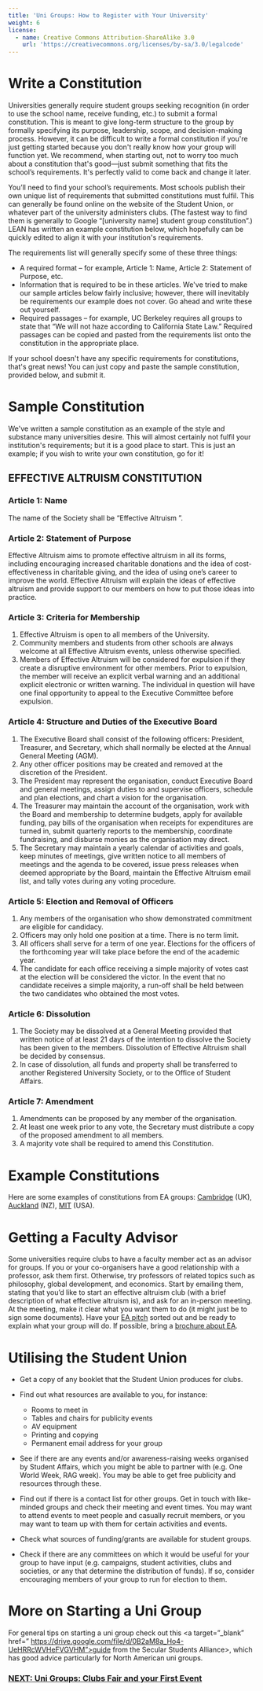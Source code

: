 ```yaml
---
title: 'Uni Groups: How to Register with Your University'
weight: 6
license:
  - name: Creative Commons Attribution-ShareAlike 3.0
    url: 'https://creativecommons.org/licenses/by-sa/3.0/legalcode'
---
```

# Write a Constitution
Universities generally require student groups seeking recognition (in order to use the school name, receive funding, etc.) to submit a formal constitution. This is meant to give long-term structure to the group by formally specifying its purpose, leadership, scope, and decision-making process. However, it can be difficult to write a formal constitution if you're just getting started because you don't really know how your group will function yet. We recommend, when starting out, not to worry too much about a constitution that's good—just submit something that fits the school’s requirements. It's perfectly valid to come back and change it later.

You’ll need to find your school’s requirements. Most schools publish their own unique list of requirements that submitted constitutions must fulfil. This can generally be found online on the website of the Student Union, or whatever part of the university administers clubs. (The fastest way to find them is generally to Google “[university name] student group constitution”.) LEAN has written an example constitution below, which hopefully can be quickly edited to align it with your institution's requirements.

The requirements list will generally specify some of these three things:

* A required format – for example, Article 1: Name, Article 2: Statement of Purpose, etc.
* Information that is required to be in these articles. We've tried to make our sample articles below fairly inclusive; however, there will inevitably be requirements our example does not cover. Go ahead and write these out yourself.
* Required passages – for example, UC Berkeley requires all groups to state that “We will not haze according to California State Law.” Required passages can be copied and pasted from the requirements list onto the constitution in the appropriate place.

If your school doesn't have any specific requirements for constitutions, that's great news! You can just copy and paste the sample constitution, provided below, and submit it.
# Sample Constitution
We've written a sample constitution as an example of the style and substance many universities desire. This will almost certainly not fulfil your institution's requirements; but it is a good place to start. This is just an example; if you wish to write your own constitution, go for it!

## EFFECTIVE ALTRUISM <Name of Uni> CONSTITUTION
### Article 1: Name 
The name of the Society shall be “Effective Altruism <Name of Uni>”. 

### Article 2: Statement of Purpose 
Effective Altruism <Name of Uni> aims to promote effective altruism in all its forms, including encouraging increased charitable donations and the idea of cost-effectiveness in charitable giving, and the idea of using one’s career to improve the world. Effective Altruism <Name of Uni> will explain the ideas of effective altruism and provide support to our members on how to put those ideas into practice.

### Article 3: Criteria for Membership
1.	Effective Altruism <Name of Uni> is open to all members of the University. 
2.	Community members and students from other schools are always welcome at all Effective Altruism <Name of Uni> events, unless otherwise specified.
3.	Members of Effective Altruism <Name of Uni> will be considered for expulsion if they create a disruptive environment for other members. Prior to expulsion, the member will receive an explicit verbal warning and an additional explicit electronic or written warning. The individual in question will have one final opportunity to appeal to the Executive Committee before expulsion.

### Article 4: Structure and Duties of the Executive Board
1.	The Executive Board shall consist of the following officers: President, Treasurer, and Secretary, which shall normally be elected at the Annual General Meeting (AGM).
2.	Any other officer positions may be created and removed at the discretion of the President.
3.	The President may represent the organisation, conduct Executive Board and general meetings, assign duties to and supervise officers, schedule and plan elections, and chart a vision for the organisation.
4.	The Treasurer may maintain the account of the organisation, work with the Board and membership to determine budgets, apply for available funding, pay bills of the organisation when receipts for expenditures are turned in, submit quarterly reports to the membership, coordinate fundraising, and disburse monies as the organisation may direct.
5.	The Secretary may maintain a yearly calendar of activities and goals, keep minutes of meetings, give written notice to all members of meetings and the agenda to be covered, issue press releases when deemed appropriate by the Board, maintain the Effective Altruism <Name of Uni> email list, and tally votes during any voting procedure.

### Article 5: Election and Removal of Officers
1.	Any members of the organisation who show demonstrated commitment are eligible for candidacy.
2.	Officers may only hold one position at a time. There is no term limit.
3.	All officers shall serve for a term of one year. Elections for the officers of the forthcoming year will take place before the end of the academic year.
4.	The candidate for each office receiving a simple majority of votes cast at the election will be considered the victor. In the event that no candidate receives a simple majority, a run-off shall be held between the two candidates who obtained the most votes.

### Article 6: Dissolution
1.	The Society may be dissolved at a General Meeting provided that written notice of at least 21 days of the intention to dissolve the Society has been given to the members. Dissolution of Effective Altruism <Name of Uni> shall be decided by consensus.
2.	In case of dissolution, all funds and property shall be transferred to another Registered University Society, or to the Office of Student Affairs. 

### Article 7: Amendment
1.	Amendments can be proposed by any member of the organisation.
2.	At least one week prior to any vote, the Secretary must distribute a copy of the proposed amendment to all members.
3.	A majority vote shall be required to amend this Constitution.

# Example Constitutions

Here are some examples of constitutions from EA groups: <a target=”_blank” href=”https://docs.google.com/document/d/1NesOGsQ5YKElnud4mP2CFnydYkGwDMY4BL_ofTBInOo”>Cambridge</a> (UK), <a target=”_blank” href=”https://docs.google.com/document/d/1rUJ9zW-EDLlH5qwBpiELpIP1dymufVKKb4eNIvVQ7yQ”>Auckland</a> (NZ), <a target=”_blank” href=”https://docs.google.com/document/d/1ir4DMn4tmc2N_zJR3x5Ca_yiaveTycmKJqKrJaSo4iQ”>MIT</a> (USA). 

# Getting a Faculty Advisor
Some universities require clubs to have a faculty member act as an advisor for groups. If you or your co-organisers have a good relationship with a professor, ask them first. Otherwise, try professors of related topics such as philosophy, global development, and economics. Start by emailing them, stating that you’d like to start an effective altruism club (with a brief description of what effective altruism is), and ask for an in-person meeting. At the meeting, make it clear what you want them to do (it might just be to sign some documents). Have your <a target=”_blank” href=”/learn/articles/what-to-say”>EA pitch</a> sorted out and be ready to explain what your group will do. If possible, bring a <a target=”_blank” href=”/graphics/editable-graphics/#brochure”>brochure about EA</a>.
# Utilising the Student Union
* Get a copy of any booklet that the Student Union produces for clubs.
* Find out what resources are available to you, for instance:

    * Rooms to meet in
    * Tables and chairs for publicity events
    * AV equipment
    * Printing and copying
    * Permanent email address for your group
* See if there are any events and/or awareness-raising weeks organised by Student Affairs, which you might be able to partner with (e.g. One World Week, RAG week). You may be able to get free publicity and resources through these.
* Find out if there is a contact list for other groups. Get in touch with like-minded groups and check their meeting and event times. You may want to attend events to meet people and casually recruit members, or you may want to team up with them for certain activities and events.
* Check what sources of funding/grants are available for student groups.
* Check if there are any committees on which it would be useful for your group to have input (e.g. campaigns, student activities, clubs and societies, or any that determine the distribution of funds). If so, consider encouraging members of your group to run for election to them.

# More on Starting a Uni Group
For general tips on starting a uni group check out this <a target=”_blank” href=” https://drive.google.com/file/d/0B2aM8a_Ho4-UeHRRcWVHeFVGVHM”>guide from the Secular Students Alliance>, which has good advice particularly for North American uni groups. 

### [NEXT: Uni Groups: Clubs Fair and your First Event](/start/first-event-uni)
